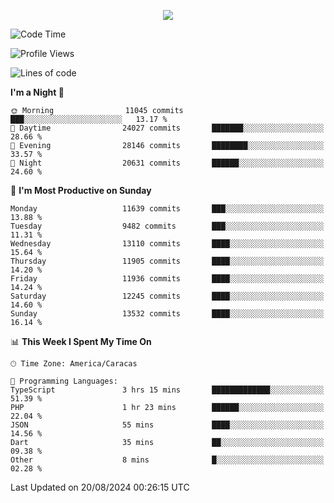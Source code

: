 <p align="center">
  <a href="http://www.github.com/thevacs">
    <img src="https://github-readme-streak-stats.herokuapp.com/?user=thevacs&stroke=ffffff&background=1c1917&ring=0891b2&fire=0891b2&currStreakNum=ffffff&currStreakLabel=0891b2&sideNums=ffffff&sideLabels=ffffff&dates=ffffff&hide_border=true" />
  </a>
</p>

<!--START_SECTION:waka-->
![Code Time](http://img.shields.io/badge/Code%20Time-2%2C657%20hrs%2050%20mins-blue)

![Profile Views](http://img.shields.io/badge/Profile%20Views-0-blue)

![Lines of code](https://img.shields.io/badge/From%20Hello%20World%20I%27ve%20Written-10.4%20million%20lines%20of%20code-blue)

**I'm a Night 🦉** 

```text
🌞 Morning                11045 commits       ███░░░░░░░░░░░░░░░░░░░░░░   13.17 % 
🌆 Daytime                24027 commits       ███████░░░░░░░░░░░░░░░░░░   28.66 % 
🌃 Evening                28146 commits       ████████░░░░░░░░░░░░░░░░░   33.57 % 
🌙 Night                  20631 commits       ██████░░░░░░░░░░░░░░░░░░░   24.60 % 
```
📅 **I'm Most Productive on Sunday** 

```text
Monday                   11639 commits       ███░░░░░░░░░░░░░░░░░░░░░░   13.88 % 
Tuesday                  9482 commits        ███░░░░░░░░░░░░░░░░░░░░░░   11.31 % 
Wednesday                13110 commits       ████░░░░░░░░░░░░░░░░░░░░░   15.64 % 
Thursday                 11905 commits       ████░░░░░░░░░░░░░░░░░░░░░   14.20 % 
Friday                   11936 commits       ████░░░░░░░░░░░░░░░░░░░░░   14.24 % 
Saturday                 12245 commits       ████░░░░░░░░░░░░░░░░░░░░░   14.60 % 
Sunday                   13532 commits       ████░░░░░░░░░░░░░░░░░░░░░   16.14 % 
```


📊 **This Week I Spent My Time On** 

```text
🕑︎ Time Zone: America/Caracas

💬 Programming Languages: 
TypeScript               3 hrs 15 mins       █████████████░░░░░░░░░░░░   51.39 % 
PHP                      1 hr 23 mins        ██████░░░░░░░░░░░░░░░░░░░   22.04 % 
JSON                     55 mins             ████░░░░░░░░░░░░░░░░░░░░░   14.56 % 
Dart                     35 mins             ██░░░░░░░░░░░░░░░░░░░░░░░   09.38 % 
Other                    8 mins              █░░░░░░░░░░░░░░░░░░░░░░░░   02.28 % 
```


 Last Updated on 20/08/2024 00:26:15 UTC
<!--END_SECTION:waka-->

